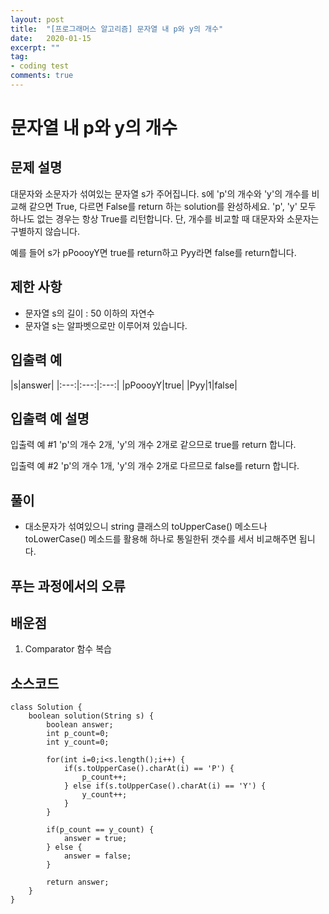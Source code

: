 ```yaml
---
layout: post
title:  "[프로그래머스 알고리즘] 문자열 내 p와 y의 개수"
date:   2020-01-15
excerpt: ""
tag:
- coding test 
comments: true
---
```


# 문자열 내 p와 y의 개수

## 문제 설명  

대문자와 소문자가 섞여있는 문자열 s가 주어집니다. s에 'p'의 개수와 'y'의 개수를 비교해 같으면 True, 다르면 False를 return 하는 solution를 완성하세요. 'p', 'y' 모두 하나도 없는 경우는 항상 True를 리턴합니다. 단, 개수를 비교할 때 대문자와 소문자는 구별하지 않습니다.

예를 들어 s가 pPoooyY면 true를 return하고 Pyy라면 false를 return합니다.

## 제한 사항  
* 문자열 s의 길이 : 50 이하의 자연수
* 문자열 s는 알파벳으로만 이루어져 있습니다.


## 입출력 예  
  
|s|answer|
|:---:|:---:|:---:|
|pPoooyY|true|
|Pyy|1|false|

  
## 입출력 예 설명
입출력 예 #1
'p'의 개수 2개, 'y'의 개수 2개로 같으므로 true를 return 합니다.

입출력 예 #2
'p'의 개수 1개, 'y'의 개수 2개로 다르므로 false를 return 합니다.



## 풀이
* 대소문자가 섞여있으니 string 클래스의 toUpperCase() 메소드나 toLowerCase() 메소드를 활용해 하나로 통일한뒤 갯수를 세서 비교해주면 됩니다.


## 푸는 과정에서의 오류



## 배운점
1. Comparator 함수 복습



## 소스코드
~~~
class Solution {
    boolean solution(String s) {
        boolean answer;
        int p_count=0;
        int y_count=0;

        for(int i=0;i<s.length();i++) {
            if(s.toUpperCase().charAt(i) == 'P') {
                p_count++;
            } else if(s.toUpperCase().charAt(i) == 'Y') {
                y_count++;
            }
        }
        
        if(p_count == y_count) {
            answer = true;
        } else {
            answer = false;
        }

        return answer;
    }
}
~~~
